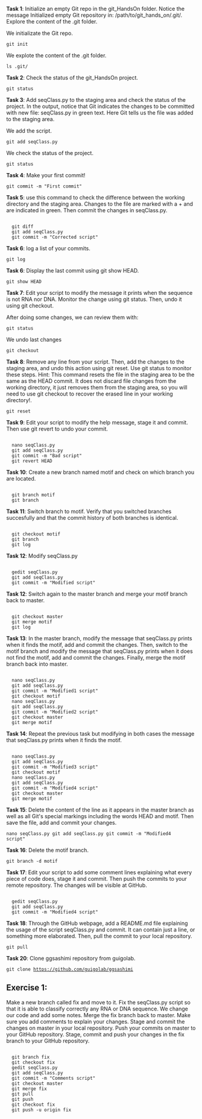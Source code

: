 **Task 1**: Initialize an empty Git repo in the git_HandsOn folder. Notice the message Initialized empty Git repository in: /path/to/git_hands_on/.git/. Explore the content of the .git folder.

We initializate the Git repo.

<code>git init</code>

We explote the content of the .git folder.

<code>ls .git/</code>

**Task 2**: Check the status of the git_HandsOn project.

<code>git status</code>

**Task 3**: Add seqClass.py to the staging area and check the status of the project. In the output, notice that Git indicates the changes to be committed with new file: seqClass.py in green text. Here Git tells us the file was added to the staging area.

We add the script.

<code>git add seqClass.py</code>

We check the status of the project.

<code>git status</code>

**Task 4**: Make your first commit!

<code>git commit -m "First commit"</code>

**Task 5**: use this command to check the difference between the working directory and the staging area. Changes to the file are marked with a + and are indicated in green. Then commit the changes in seqClass.py.

<code>
  git diff
  git add seqClass.py
  git commit -m "Corrected script"
</code>

**Task 6**: log a list of your commits.

<code>git log</code>

**Task 6**: Display the last commit using git show HEAD.

<code>git show HEAD</code>

**Task 7**: Edit your script to modify the message it prints when the sequence is not RNA nor DNA. Monitor the change using git status. Then, undo it using git checkout.

After doing some changes, we can review them with:

<code>git status</code>

We undo last changes

<code>git checkout</code>

**Task 8**: Remove any line from your script. Then, add the changes to the staging area, and undo this action using git reset. Use git status to monitor these steps. Hint: This command resets the file in the staging area to be the same as the HEAD commit. It does not discard file changes from the working directory, it just removes them from the staging area, so you will need to use git checkout to recover the erased line in your working directory!.

<code>git reset</code>

**Task 9**: Edit your script to modify the help message, stage it and commit. Then use git revert to undo your commit.

<code>
  nano seqClass.py
  git add seqClass.py
  git commit -m "Bad script"
  git revert HEAD
</code>

**Task 10**: Create a new branch named motif and check on which branch you are located.

<code>
  git branch motif
  git branch
</code>

**Task 11**: Switch branch to motif. Verify that you switched branches succesfully and that the commit history of both branches is identical.

<code>
  git checkout motif
  git branch
  git log
</code>

**Task 12**: Modify seqClass.py

<code>
  gedit seqClass.py
  git add seqClass.py
  git commit -m "Modified script"
</code>

**Task 12**: Switch again to the master branch and merge your motif branch back to master.

<code>
  git checkout master
  git merge motif
  git log
</code>

**Task 13**: In the master branch, modify the message that seqClass.py prints when it finds the motif, add and commit the changes. Then, switch to the motif branch and modify the message that seqClass.py prints when it does not find the motif, add and commit the changes. Finally, merge the motif branch back into master.

<code>
  nano seqClass.py
  git add seqClass.py
  git commit -m "Modified1 script"
  git checkout motif
  nano seqClass.py
  git add seqClass.py
  git commit -m "Modified2 script"
  git checkout master
  git merge motif
</code>

**Task 14**: Repeat the previous task but modifying in both cases the message that seqClass.py prints when it finds the motif.

<code>
  nano seqClass.py
  git add seqClass.py
  git commit -m "Modified3 script"
  git checkout motif
  nano seqClass.py
  git add seqClass.py
  git commit -m "Modified4 script"
  git checkout master
  git merge motif
</code>

**Task 15**: Delete the content of the line as it appears in the master branch as well as all Git's special markings including the words HEAD and motif. Then save the file, add and commit your changes.

<code>nano seqClass.py
  git add seqClass.py
  git commit -m "Modified4 script"
</code>

**Task 16**: Delete the motif branch.

<code>git branch -d motif</code>

**Task 17**: Edit your script to add some comment lines explaining what every piece of code does, stage it and commit. Then push the commits to your remote repository. The changes will be visible at GitHub.

<code>
  gedit seqClass.py
  git add seqClass.py
  git commit -m "Modified4 script"
</code>

**Task 18**: Through the GitHub webpage, add a README.md file explaining the usage of the script seqClass.py and commit. It can contain just a line, or something more elaborated. Then, pull the commit to your local repository.

<code>git pull</code>

**Task 20**: Clone ggsashimi repository from guigolab.

<code>git clone https://github.com/guigolab/ggsashimi</code>

## Exercise 1:

Make a new branch called fix and move to it.
Fix the seqClass.py script so that it is able to classify correctly any RNA or DNA sequence.
We change our code and add some notes.
Merge the fix branch back to master.
Make sure you add comments to explain your changes.
Stage and commit the changes on master in your local repository.
Push your commits on master to your GitHub repository.
Stage, commit and push your changes in the fix branch to your GitHub repository.

<code>
  git branch fix
  git checkout fix
  gedit seqClass.py
  git add seqClass.py
  git commit -m "Comments script"
  git checkout master
  git merge fix
  git pull
  git push
  git checkout fix
  git push -u origin fix
</code>
